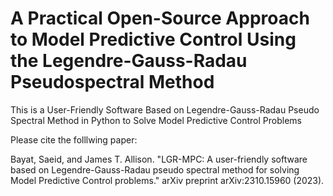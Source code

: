 # A Practical Open-Source Approach to Model Predictive Control Using the Legendre-Gauss-Radau Pseudospectral Method
This is a User-Friendly Software Based on Legendre-Gauss-Radau Pseudo Spectral Method in Python to Solve Model Predictive Control Problems

Please cite the folllwing paper:

Bayat, Saeid, and James T. Allison. "LGR-MPC: A user-friendly software based on Legendre-Gauss-Radau pseudo spectral method for solving Model Predictive Control problems." arXiv preprint arXiv:2310.15960 (2023).
